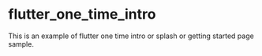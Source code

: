 # flutter_one_time_intro
This is an example of flutter one time intro or splash or getting started page sample.
